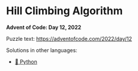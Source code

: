# Hill Climbing Algorithm

**Advent of Code: Day 12, 2022**

Puzzle text: https://adventofcode.com/2022/day/12

Solutions in other languages:

- [🐍 Python](../../../../python/2022/12_hill_climbing_algorithm)
